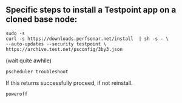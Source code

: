 ## Specific steps to install a Testpoint app on a cloned base node:
```
sudo -s
curl -s https://downloads.perfsonar.net/install  | sh -s - \
--auto-updates --security testpoint \ https://archive.test.net/psconfig/3by3.json
````
(wait quite awhile)

`pscheduler troubleshoot`

If this returns successfully proceed, if not reinstall.

`poweroff`

